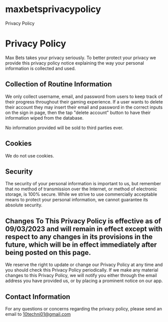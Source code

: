 # maxbetsprivacypolicy
Privacy Policy

# Privacy Policy

Max Bets takes your privacy seriously. To better protect your privacy we provide this privacy policy notice explaining the way your personal information is collected and used.


## Collection of Routine Information

We only collect username, email, and password from users to keep track of their progress throughout their gaming experience. If a user wants to delete their account they may insert their email and password in the correct inputs on the sign in page, then the tap "delete account" button to have their information wiped from the database. 

No information provided will be sold to third parties ever.


## Cookies

We do not use cookies.

## Security

The security of your personal information is important to us, but remember that no method of transmission over the Internet, or method of electronic storage, is 100% secure. While we strive to use commercially acceptable means to protect your personal information, we cannot guarantee its absolute security.


## Changes To This Privacy Policy is effective as of 09/03/2023 and will remain in effect except with respect to any changes in its provisions in the future, which will be in effect immediately after being posted on this page.
We reserve the right to update or change our Privacy Policy at any time and you should check this Privacy Policy periodically. If we make any material changes to this Privacy Policy, we will notify you either through the email address you have provided us, or by placing a prominent notice on our app.


## Contact Information

For any questions or concerns regarding the privacy policy, please send an email to 10techni01@gmail.com
